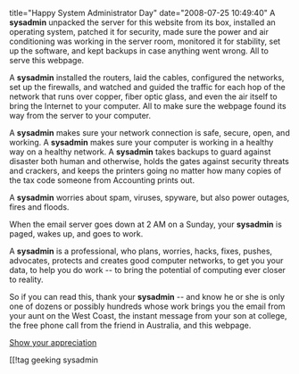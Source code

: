 title="Happy System Administrator Day"
date="2008-07-25 10:49:40"
A <strong>sysadmin</strong> unpacked the server for this website from its box, installed an operating system, patched it for security, made sure the power and air conditioning was working in the server room, monitored it for stability, set up the software, and kept backups in case anything went wrong. All to serve this webpage.

A <strong>sysadmin</strong> installed the routers, laid the cables, configured the networks, set up the firewalls, and watched and guided the traffic for each hop of the network that runs over copper, fiber optic glass, and even the air itself to bring the Internet to your computer. All to make sure the webpage found its way from the server to your computer.

A <strong>sysadmin</strong> makes sure your network connection is safe, secure, open, and working. A <strong>sysadmin</strong> makes sure your computer is working in a healthy way on a healthy network. A <strong>sysadmin</strong> takes backups to guard against disaster both human and otherwise, holds the gates against security threats and crackers, and keeps the printers going no matter how many copies of the tax code someone from Accounting prints out.

A <strong>sysadmin</strong> worries about spam, viruses, spyware, but also power outages, fires and floods.

When the email server goes down at 2 AM on a Sunday, your <strong>sysadmin</strong> is paged, wakes up, and goes to work.

A <strong>sysadmin</strong> is a professional, who plans, worries, hacks, fixes, pushes, advocates, protects and creates good computer networks, to get you your data, to help you do work -- to bring the potential of computing ever closer to reality.

So if you can read this, thank your <strong>sysadmin</strong> -- and know he or she is only one of dozens or possibly hundreds whose work brings you the email from your aunt on the West Coast, the instant message from your son at college, the free phone call from the friend in Australia, and this webpage.

<a href="http://www.sysadminday.com/">Show your appreciation</a>

[[!tag  geeking sysadmin
